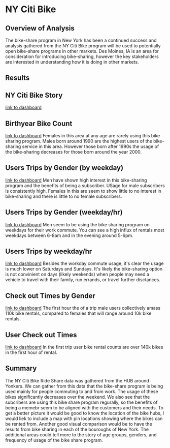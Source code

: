 # NY Citi Bike 


## Overview of Analysis
The bike-share program in New York has been a continued success and analysis gathered from the NY Citi Bike program will be used to potentially open bike-share programs in other markets.  Des Moines, IA is an area for consideration for introducing bike-sharing, however the key stakeholders are interested in understanding how it is doing in other markets.


## Results

## NY Citi Bike Story
[link to dashboard](https://public.tableau.com/app/profile/julia6605/viz/NYCityBikeStory/NYCiti_Bike_Story)

## Birthyear Bike Count
[link to dashboard](https://public.tableau.com/app/profile/julia6605/viz/NYCityBike-BirthyearBikeCount/GenderBirthyear)
Females in this area at any age are rarely using this bike sharing program.  Males born around 1990 are the highest users of the bike-sharing service in this area.  However those born after 1990s the usage of the bike-sharing decreases for those born around the year 2000.

## Users Trips by Gender (by weekday)
[link to dashboard](https://public.tableau.com/app/profile/julia6605/viz/NYCityBike-UserTripsByGender/GenderWeekdaytrips)
Men have shown high interest in this bike-sharing program and the benefits of being a subscriber.  USage for male subscribers is consistently high.  Females in this are seem to show little to no interest in bike-sharing and there is little to no female subscribers.

## Users Trips by Gender (weekday/hr)
[link to dashboard](https://public.tableau.com/app/profile/julia6605/viz/NYCityBike-TripsByGenderWeekdayHour/TripsbyGender)
Men seem to be using the bike sharing program on weekdays for their work commute.  You can see a high influx of rentals most weekdays between 6-8am and in the evening around 5-6pm.

## Users Trips by weekday/hr
[link to dashboard](https://public.tableau.com/app/profile/julia6605/viz/NYCityBike-TripsByWeekday/WeekdayTrips)
Besides the workday commute usage, it's clear the usage is much lower on Saturdays and Sundays. It's likely the bike-sharing option is not convinient on days (likely weekends) when people may need a vehicle to travel with their family, run errands, or travel further disctances.

## Check out Times by Gender
[link to dashboard](https://public.tableau.com/app/profile/julia6605/viz/NYCityBike-TripsByGender/TripByGender)
The first hour the of a trip male users collectively amass 110k bike rentals, compared to females that will range around 10k bike rentals.

## User Check out Times
[link to dashboard](https://public.tableau.com/app/profile/julia6605/viz/NYCityBike-CheckOutTimes/Checkout_Times)
In the first trip user bike rental counts are over 140k bikes in the first hour of rental.

## Summary
The NY Citi Bike Ride Share data was gathered from the HUB around Yonkers.  We can gather from this data that the bike-share program is being used mainly for people commuting to and from work.  The usage of these bikes significantly decreases over the weekend.  We also see that the subcribers are using this bike share program regurally, so the benefits of being a memebr seem to be aligned with the customers and their needs.  To get a better picture it would be good to know the location of the bike hubs, I would liek to include a map with pin locations showing where the bikes can be rented from.  Another good visual comparison would be to have the results from bike sharing in each of the bouroughs of New York.  The additional areas could tell more to the story of age groups, genders, and frequency of usage of the bike share program.